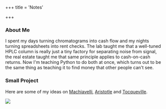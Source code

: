 +++
title = 'Notes'

+++

### About Me

I spent my days turning chromatograms into cash flow and my nights turning spreadsheets into rent checks. The lab taught me that a well-tuned HPLC column is really just a tiny factory for separating noise from signal, the real estate taught me that same principle applies to cash-on-cash returns. Now I'm teaching Python to do both at once, which turns out to be the same thing as teaching it to find money that other people can't see.

### Small Project

Here are some of my ideas on [Machiavelli](/posts/discourses-on-livy), [Aristotle](/posts/nicomachean-ethics) and [Tocqueville](/posts/democracy-america).

![](/images/nature-small.webp)
